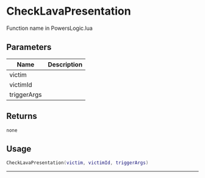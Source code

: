 # CheckLavaPresentation

Function name in PowersLogic.lua

## Parameters

| Name        | Description |
| ----------- | ----------- |
| victim      |             |
| victimId    |             |
| triggerArgs |             |

## Returns

`none`

## Usage

```lua
CheckLavaPresentation(victim, victimId, triggerArgs)
```

---
